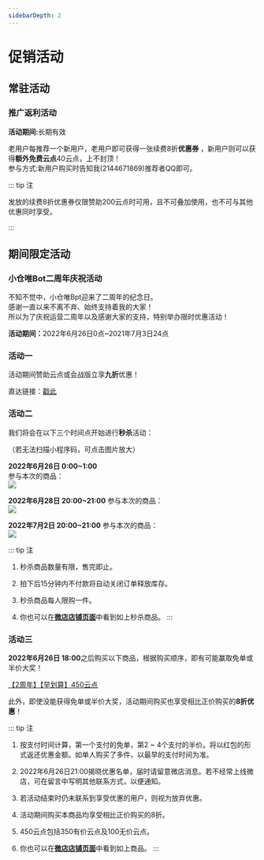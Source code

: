 ```yaml
---
sidebarDepth: 2
---
```

# 促销活动
## 常驻活动
### 推广返利活动

<b>活动期间:</b>长期有效

老用户每推荐一个新用户，老用户即可获得一张续费8折<b>优惠券</B><Badge text="1" type="warning"/> ，新用户则可以获得<b>额外免费云点</b>40云点，上不封顶！  
参与方式:新用户购买时告知我(2144671869)推荐者QQ即可。

::: tip 注
<p><Badge text="1" type="warning"/>发放的续费8折优惠券仅限赞助200云点时可用，且不可叠加使用，也不可与其他优惠同时享受。</p>      
:::


## 期间限定活动

### 小仓唯Bot二周年庆祝活动

不知不觉中，小仓唯Bpt迎来了二周年的纪念日。  
感谢一直以来不离不弃、始终支持着我的大家！   
所以为了庆祝运营二周年以及感谢大家的支持，特别举办限时优惠活动！  

<b>活动期间：</b>2022年6月26日0点~2021年7月3日24点

### 活动一 
活动期间赞助云点或会战版立享<b>九折</b>优惠！

直达链接：<a href="https://weidian.com/p5/decorate/pages/template/seckill-landpage.php?userid=1681584162&activityId=98704011">戳此</a>


### 活动二
我们将会在以下三个时间点开始进行<b>秒杀</b>活动：  

（若无法扫描小程序码，可点击图片放大）  

<B>2022年6月26日 0:00~1:00</b>  
参与本次的商品：  
<img src="../.vuepress/public/images/sales/20.png" style="max-height: 800px" />

<B>2022年6月28日 20:00~21:00</b>
参与本次的商品：  
<img src="../.vuepress/public/images/sales/40.png" style="max-height: 800px" />

<B>2022年7月2日 20:00~21:00</b>
参与本次的商品：  
<img src="../.vuepress/public/images/sales/80.png" style="max-height: 800px"/>

::: tip 注
1. 秒杀商品数量有限，售完即止。

2. 拍下后15分钟内不付款将自动关闭订单释放库存。

3. 秒杀商品每人限购一件。

4. 你也可以在<b><a href="https://doc.xcwbot.com/hosting/fee.html#%E5%85%85%E5%80%BC%E4%BA%91%E7%82%B9">微店店铺页面</a></b>中看到如上秒杀商品。
:::

### 活动三
<b>2022年6月26日 18:00</b>之后购买以下商品，根据购买顺序，即有可能赢取免单或半价大奖！

<a href="https://weidian.com/item.html?itemID=5029175233">【2周年】【早划算】450云点</a>

此外，即使没能获得免单或半价大奖，活动期间购买也享受相比正价购买的<b>8折优惠</b>！

::: tip 注
1. 按支付时间计算，第一个支付的免单，第2 ~ 4个支付的半价。将以红包的形式返还优惠金额。如单人购买了多件，以最早的支付时间为准。

2. 2022年6月26日21:00揭晓优惠名单，届时请留意微店消息。若不经常上线微店，可在留言中写明其他联系方式，以便通知。

3. 若活动结束时仍未联系到享受优惠的用户，则视为放弃优惠。

4. 活动期间购买本商品均享受相比正价购买的8折。

5. 450云点包括350有价云点及100无价云点。

6. 你也可以在<b><a href="https://doc.xcwbot.com/hosting/fee.html#%E5%85%85%E5%80%BC%E4%BA%91%E7%82%B9">微店店铺页面</a></b>中看到如上商品。
:::

<!--
### 2022年农历春节活动

<b>活动期间：2022年1月29日14:00 ~ 2022年2月7日0:00</b>

#### <b>活动一 限时秒杀</b>

我们将会在以下三个时间点开始进行<b>0.01元秒杀</b>活动：

<B>2022年1月31日 20:00</b>
参与本次的商品：  
<a href="https://weidian.com/item.html?itemID=4473653453">【2022新春限定】【秒杀】100云点</a>

<B>2022年2月1日 0:00</b>
参与本次的商品：  
<a href="https://weidian.com/item.html?itemID=4474487926">【2022新春限定】【秒杀】150云点</a>

<B>2022年2月1日 20:00</b>
参与本次的商品：  
<a href="https://weidian.com/item.html?itemID=4474435506">【2022新春限定】【秒杀】200云点</a>

::: tip 注
1. 秒杀商品数量有限，售完即止。

2. 拍下后15分钟内不付款将自动关闭订单释放库存。

3. 秒杀商品每人限购一件。

4. 你也可以在<b><a href="https://doc.xcwbot.com/hosting/fee.html#%E5%85%85%E5%80%BC%E4%BA%91%E7%82%B9">微店店铺页面</a></b>中看到如上秒杀商品。
:::

#### <b>活动二 早买早划算</b>

<b>2021年1月31日 18:00</b>之后购买以下商品，根据购买顺序，即有可能赢取免单或半价大奖！

<a href="https://weidian.com/item.html?itemID=4474445438">【2022新春限定】【早划算】500云点</a>

此外，即使没能获得免单或半价大奖，活动期间购买也享受<b>8折优惠</b>！

::: tip 注
1. 按支付时间计算，第一个支付的免单，第2 ~ 4个支付的半价。将以红包的形式返还优惠金额。如单人购买了多件，以最早的支付时间为准。

2. 2022年1月31日21:00揭晓优惠名单，届时请留意微店消息。若不经常上线微店，可在留言中写明其他联系方式，以便通知。

3. 若活动结束时仍未联系到享受优惠的用户，则视为放弃优惠。

4. 活动期间购买本商品均享受8折。

5. 500云点包括400有价云点及100无价云点。

6. 你也可以在<b><a href="https://doc.xcwbot.com/hosting/fee.html#%E5%85%85%E5%80%BC%E4%BA%91%E7%82%B9">微店店铺页面</a></b>中看到如上商品。
:::

#### <b>活动三 惊喜福袋</b>

活动期间将推出价低量足的特价福袋，售价10元，打开后有机会获得100~500不等的云点！

福袋商品页：  
<a href="https://weidian.com/item.html?itemID=4474481914">【2022新春限定】惊喜福袋</a>

福袋内容物概率公示：
可获云点数|概率(%)
:--|:--|:--
100	|21
110	|18
120	|18
130	|18
140	|18
200	|3
300	|2
400	|1
500	|1

::: tip 注
1. 福袋数量有限，售完即止。

2. 每人最多购买10个福袋。

3. 通过福袋获得的点数，无论有价还是无价点数，均不支持退款。

4. 你也可以在<b><a href="https://doc.xcwbot.com/hosting/fee.html#%E5%85%85%E5%80%BC%E4%BA%91%E7%82%B9">微店店铺页面</a></b>中看到如上商品。
:::

#### <b>其他的说明</b>
1. 在法律允许的范围内，维护组有权对活动内容等做出合理的修改。例如：福袋提前售空，可能会追加第二波并调整奖池。

2. 在法律允许的范围内，维护组成员享有对上述条例的解释权。同时，您还需遵守所有涉及到的第三方产品的协议，如果发生违约与违规，与本平台和维护组相关成员均无关。

3. 以上时间均为北京时间（CST，UTC+8）。


<!--
<b>当前暂无期间限定活动，敬请关注后续通知与公告，谢谢。</b>
### 双节特惠促销活动 

值此金秋佳节之际，同时为了庆祝共和国建国72周年，小仓唯Bot特别举办特惠促销活动！  
详情见下:

<b>活动期间:</b>2021年10月1日0点~2021年10月8日0点

#### <b>一重礼</b>  
所有用户，无论新老，都将获赠20无价云点！    

#### <b>二重礼</b>  
10月1日零点起将举行1分钱秒杀100云点活动，敬请期待！ 

::: tip 注
1.数量有限，售完即止。  
2.相关商品链接：<b><a href="https://weidian.com/item.html?itemID=4427862150">https://k.koudai.com/mrsvIClZ</a></b>，也可由微店店铺页面进入。
:::

#### <b>三重礼</b>  
活动期间将推出期间限定的优惠点数包，包含400有价云点及120无价云点（多赠80云点！）  

::: tip 注
1.数量有限，售完即止。   
2.相关商品链接：<b><a href="https://k.koudai.com/kRY7gwGF">https://k.koudai.com/kRY7gwGF</a></b>，也可由微店店铺页面进入。
:::



### 小仓唯Bot一周年庆祝活动

小仓唯Bot自2020年7月开始运营，期间历经坎坷，意外不断，我也因此度过了很多个不眠之夜。就在这恶劣的外部环境中，小仓唯Bot迎来了一周年的纪念日。  
感谢一直以来不离不弃、始终支持着我的大家！谢谢你们！没有你们，可能这个项目早早的就流产了。是你们给了我继续运营下去的动力！  
所以为了庆祝运营一周年以及感谢大家的支持，特别举办限时优惠活动！  

<b>活动期间：</b>2021年8月12日0点~2021年8月17日24点

### 活动一 
活动期间赞助云点或会战版输入优惠券<b>“xcwbot1stanniversary”</b>立享<b>九折</b>优惠！

::: tip 注
通过微店赞助无需输入，会自动应用优惠。
:::

### 活动二
活动期间<b>新用户</b>赞助云点加赠<b>10%</b>（可与其他活动叠加）！

::: tip 注
是否为新用户请以系统显示为准。
:::

### 活动三
活动期间赞助云点的用户均可以参与<b>瓜分666云点</b>的活动！

::: tip 注
云点将于活动结束统计完成后发放。
:::


### 小仓唯Bot五一黄金周促销活动

<b>活动期间：</b>2021年5月1日0点~2021年5月5日24点

#### 活动一 <b>赞助赠时长</b>
--------

活动期间赞助均<b>加赠10%</b>的时长，次数不限，版本不限，时长不限！

<template><a-alert message="额外的时长会在充值时自动增加，无需手动操作" type="info" show-icon /></template>

#### 活动二 <b>赞助瓜分额外时长</b>
---------

活动期间进行赞助的，无论是否是第一次赞助，都可以参与平分<b>120天时长</b>的活动！

<template><a-alert
      message="额外的时长将于活动结束后一周内以卡密形式发送到您购买时填写的邮箱中，请注意查收。"
      type="info"
      show-icon
    /></template>

#### 活动三 <b>大额优惠券限时秒杀</b>
---------

5月1日至5日每天零点将举行秒杀活动，最低<b>0.01元</b>即可获得各类大额优惠券，包括：

- <b>0.51折</b>无门槛通用优惠券
- <b>1折</b>无门槛通用优惠券
- <b>5.1折</b>无门槛通用优惠券
- <b>8折</b>无门槛通用优惠券

敬请期待！

<template><a-alert message="优惠券数量有限。" type="info" show-icon /></template>
<p></p>
<template><a-alert message="为确保活动公平，一人五天内最多秒杀两张。" type="warning" show-icon /></template>

<!--
### 小仓唯Bot“庆新年，迎新春”新年庆祝活动
值此新春佳节之际，小仓唯Bot维护组祝您牛年大吉、万事如意、事事顺心！为了庆祝小仓唯Bot运营以来度过的第一个春节，我们将会举办下面一系列的活动：

<b>活动期间</b>:2021年2月11日0点~2021年2月17日24点

#### 活动一
活动期间购买所有商品均享<b>九折</b>*！

<b>*</b> 无需领取优惠券，活动开始时将自动调整价格。

#### 活动二
在春节期间将推出活动期间<b>限定</b>的<b>“牛气冲天”福袋</b>*，购买有可能获得<b>终极版季卡、娱乐版季卡</b>等诸多好礼！

<b>*</b> 福袋将于活动开始时上架，届时可[点击此处](https://shop.xcwbot.com/)或直接前往商店购买。

<b>**</b> 福袋中所有有可能出现的物品如下：  
- 终极版季卡
- 娱乐版季卡
- 会战&实用版季卡
- 终极版月卡
- 会战&实用版月卡
- 娱乐版月卡
- 终极版5天卡
- 会战&实用版5天卡
- 娱乐版5天卡
- 无门槛8折优惠券

#### 活动三
为了庆祝开立Bot以来度过的第一个春节，将在2021年2月17日在官方群中进行抽奖，奖品如下：  
<b>终极版月卡</b> 一张  
<b>娱乐版月卡</b> 一张  
<b>会战&实用版月卡</b> 一张  

敬请期待！

<b>*</b> 可以补\退差价更换为其他版本。


### 小仓唯Bot半周年庆祝活动
::: warning 注意  
这是一个已经过期的活动，当前只作为文章存档存在。  
::: 
12月10日是小仓唯Bot建立的半周年纪念日，感谢一直以来支持我们的各位！为此，我们将会举行一系列庆祝活动，请看:  

<b>活动期间</b>:2020年12月9日0点~2020年12月11日24点  

#### 活动一
全场优惠大放送！

活动期间新用户购买劲享8折，老用户购买也可享受9折优惠！

#### 活动二  
12月10日当天将会推出半周年优惠礼包！  
半周年优惠礼包包括:  
- <b>娱乐版</b> 1个月  
- <b>会战&实用版</b> 1个月  
- <b>终极版月卡8折续费优惠券</b> 1张
  
仅售 <b>14.99元</b>！ 

<b>*</b> 数量有限，欲购从速！   
<b>**</b> 上架时会在群(626463935)内通知。

#### 活动三
为庆祝小仓唯Bot群人数达到250人，12月11日将会从仍在有效期内的群随机抽取一个，赠送25天时长！  
<b>*</b> 抽奖之前时会在群(626463935)内通知。

### 双十一促销活动
::: warning 注意  
这是一个已经过期的活动，当前只作为文章存档存在。  
:::  
<b>活动期间:</b>2020年11月9日0点~2020年11月11日24点

#### 活动一
活动期间<b>全场9折</b>，新老客户<b>均可</b>参与！

#### 活动二
活动期间<b>第11个</b>成功下单购买的(以支付时间为准)将获得<b>11.11元的无门槛优惠券<b>*</b></B>！  

<b>*</b>无门槛优惠券将于活动结束后发放。

#### 活动三
11月10日零点将开启双十一秒杀活动<b>*</b>，终极版月卡<b>低至1元</b>！    
参与秒杀的商品<b>**</b>:  
- 终极版月卡
- 娱乐版月卡
- 会战&实用版月卡  

<b>*</b>在秒杀时间内进入商店页面，选择带有<b>[秒杀]</B>前缀的商品进行购买即可参与秒杀。  
<b>**</b>秒杀商品数量有限。  

#### 活动四
11月11日将在<b>小仓唯の后宫(626463935)群</b>中发放各版本时长卡<b>*</b>，时长从3天到15天不等，敬请期待！

<b>*</b>发放的时间随机，时长也是3~15天的随机时长。

### 金秋特惠促销活动
::: warning 注意  
这是一个已经过期的活动，当前只作为文章存档存在。  
:::  

值此金秋佳节之际，同时为了庆祝共和国建国71周年，小仓唯Bot特别举办特惠促销活动:现在续费或新购可享四重大礼，新用户更可享受折上折，优惠多多！  
详情见下:

<b>活动期间:</b>2020年10月1日0点~2020年10月8日24点

#### 一重礼
截至10月1日零点仍在有效期的用户将免费获赠7天时长！  
参与方式:任何版本皆可参与，将于10月2日统一发放。

#### 二重礼
活动期间新用户购买所有商品皆享9折优惠，老用户升级Bot版本可享8折，续费可享9折，购后还可参与抽奖活动！  
参与方式:购买前私聊我(2144671869)获取优惠券之后下单即可。

#### 三重礼
10月1日20:00将开启秒杀活动，最低0.01元即可抢得豪华版月卡<Badge text="2" type="warning"/>！  
参与方式:在秒杀时间内进入商店页面，选择带有[秒杀]前缀的商品进行购买。

#### 四重礼
活动期间续费或新购的用户将获得特别抽奖机会一次，奖品丰厚！  
参与方式:购买后填写表单，等待开奖。  
奖品设置:豪华版月卡:1名  
标准版月卡:2名  
月卡8折优惠券<Badge text="3" type="warning"/>:5名  
开奖时间:10月9日16:30  
开奖地点:群626463935  
开奖方式:通过群内Bot的骰子功能进行抽选  
奖品发放形式:全额或部分抵用优惠券

::: tip 注
<p><Badge text="1" type="warning"/>发放的续费8折优惠券仅限续费任一版本一个月时可用，且不可叠加使用，也不可与其他优惠同时享受。</p>    
<p><Badge text="2" type="warning"/>秒杀商品数量有限制，因此单个用户抢购的时长(所有版本的总和)不能超过两个月。</p>    
<p><Badge text="3" type="warning"/>发放的月卡8折优惠券仅限购买任一版本月卡时可用，且不可叠加使用。</p>      
:::
-->